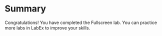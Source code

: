 # Summary

Congratulations! You have completed the Fullscreen lab. You can practice more labs in LabEx to improve your skills.
